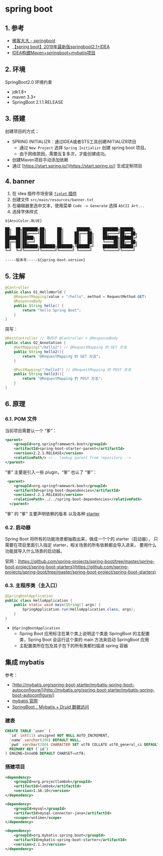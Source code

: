 # spring boot

## 1. 参考

* [稀客大大 - springboot](https://zed058.cn/code/dev/springboot-00%E8%AF%BE%E5%89%8D%E5%87%86%E5%A4%87.html#_1%E3%80%81spring-boot-%E7%AE%80%E4%BB%8B)
* [【spring boot】2019年最新版springboot2.1+IDEA](https://www.bilibili.com/video/av39775932?from=search&seid=15792996901631099901)
* [IDEA构建Maven+springboot+mybatis项目](https://blog.csdn.net/a290270915/article/details/79176859)

## 2. 环境

SpringBoot2.0 环境约束

* jdk1.8+
* maven 3.3+
* SpringBoot 2.1.1.RELEASE

## 3. 搭建

创建项目的方式：

* SPRING INITIALIZR：通过IDEA或者STS工具创建INITIALIZR项目
  * 通过 `New Project` 选择 `Spring Initializr` 创建 spring boot 项目。
  * 由于网络原因，需要反复多次，才能创建成功。
* 创建Maven项目手动添加依赖
* 通过 [https://start.spring.io/](https://start.spring.io/) 生成定制项目

## 4. banner

1. 在 idea 插件市场安装 [`figlet` 插件](https://plugins.jetbrains.com/plugin/12005-figlet)
2. 创建文件 `src/main/resources/banner.txt`
3. 在编辑器里选中文本，使用菜单 `Code -> Generate` 选择 `ASCII Art...`
4. 选择字体样式

  ```text
  ${AnsiColor.BLUE}

  ██╗  ██╗███████╗██╗     ██╗      ██████╗     ███████╗██████╗
  ██║  ██║██╔════╝██║     ██║     ██╔═══██╗    ██╔════╝██╔══██╗
  ███████║█████╗  ██║     ██║     ██║   ██║    ███████╗██████╔╝
  ██╔══██║██╔══╝  ██║     ██║     ██║   ██║    ╚════██║██╔══██╗
  ██║  ██║███████╗███████╗███████╗╚██████╔╝    ███████║██████╔╝
  ╚═╝  ╚═╝╚══════╝╚══════╝╚══════╝ ╚═════╝     ╚══════╝╚═════╝

  -----版本号-----${spring-boot.version}
  ```

## 5. 注解

```java
@Controller
public class O1_HelloWorld {
    @RequestMapping(value = "/hello", method = RequestMethod.GET)
    @ResponseBody
    public String hello() {
        return "hello Spring Boot";
    }
}
```

简写：

```java
@RestController // 等同于 @Controller + @ResponseBody
public class O2_Annotation {
    @GetMapping("/hello2") // @RequestMapping 的 GET 方法
    public String hello2(){
        return "@RequestMapping 的 GET 方法";
    }

    @PostMapping("/hello3") // @RequestMapping 的 POST 方法
    public String hello3(){
        return "@RequestMapping 的 POST 方法";
    }
}
```

## 6. 原理

### 6.1. POM 文件

当前项目需要认一个 “爹”：

```xml
<parent>
    <groupId>org.springframework.boot</groupId>
    <artifactId>spring-boot-starter-parent</artifactId>
    <version>2.2.1.RELEASE</version>
    <relativePath/> <!-- lookup parent from repository -->
</parent>
```

“爹” 主要是引入一些 plugin，“爹” 也认了 “爹”：

```xml
 <parent>
    <groupId>org.springframework.boot</groupId>
    <artifactId>spring-boot-dependencies</artifactId>
    <version>2.2.1.RELEASE</version>
    <relativePath>../../spring-boot-dependencies</relativePath>
  </parent>
```

“爹” 的 “爹” 主要声明依赖的版本 以及各种 [starter](https://github.com/spring-projects/spring-boot/tree/master/spring-boot-project/spring-boot-starters)

### 6.2. 启动器

Spring Boot 将所有的功能场景都抽取出来，做成一个个的 starter（启动器），
只需要在项目里面引入指定 starter，相关场景的所有依赖都会导入进来，
要用什么功能就导入什么场景的启动器。

官网：[https://github.com/spring-projects/spring-boot/tree/master/spring-boot-project/spring-boot-starters](https://github.com/spring-projects/spring-boot/tree/master/spring-boot-project/spring-boot-starters)

### 6.3. 主程序类（主入口）

```java
@SpringBootApplication
public class HelloApplication {
    public static void main(String[] args) {
        SpringApplication.run(HelloApplication.class, args);
    }
}
```

* `@SpringBootApplication`
  * Spring Boot 应用标注在某个类上说明这个类是 SpringBoot 的主配置类，Spring Boot 会运行这个类的 main 方法来启动 SpringBoot 应用
  * 主配置类所在包及其子包下的所有类都扫描进 spring 容器

## 集成 mybatis

参考：
* [http://mybatis.org/spring-boot-starter/mybatis-spring-boot-autoconfigure/](http://mybatis.org/spring-boot-starter/mybatis-spring-boot-autoconfigure/)
* [mybatis 官网](https://mybatis.org/mybatis-3/zh/getting-started.html)
* [SpringBoot：Mybatis + Druid 数据访问](https://www.cnblogs.com/hellokuangshen/p/11331338.html)

### 建表

```sql
CREATE TABLE `user` (
  `id` int(11) unsigned NOT NULL AUTO_INCREMENT,
  `name` varchar(200) DEFAULT NULL,
  `pwd` varchar(200) CHARACTER SET utf8 COLLATE utf8_general_ci DEFAULT NULL,
  PRIMARY KEY (`id`)
) ENGINE=InnoDB DEFAULT CHARSET=utf8;
```

### 搭建项目

```xml
<dependency>
    <groupId>org.projectlombok</groupId>
    <artifactId>lombok</artifactId>
    <version>1.16.10</version>
</dependency>

<dependency>
    <groupId>mysql</groupId>
    <artifactId>mysql-connector-java</artifactId>
    <scope>runtime</scope>
</dependency>

<dependency>
    <groupId>org.mybatis.spring.boot</groupId>
    <artifactId>mybatis-spring-boot-starter</artifactId>
    <version>2.1.1</version>
</dependency>
```

### 